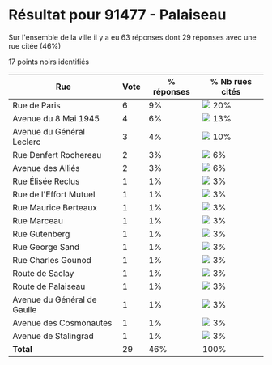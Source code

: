 # Résultat pour 91477 - Palaiseau

Sur l'ensemble de la ville il y a eu 63 réponses dont 29 réponses avec une rue citée (46%)

17 points noirs identifiés

| Rue | Vote | % réponses | % Nb rues cités|
|-----|------|------------|----------------|
| Rue de Paris | 6 | 9% | <img src="../../img/bar_20.gif" />&nbsp;20%|
| Avenue du 8 Mai 1945 | 4 | 6% | <img src="../../img/bar_13.gif" />&nbsp;13%|
| Avenue du Général Leclerc | 3 | 4% | <img src="../../img/bar_10.gif" />&nbsp;10%|
| Rue Denfert Rochereau | 2 | 3% | <img src="../../img/bar_6.gif" />&nbsp;6%|
| Avenue des Alliés | 2 | 3% | <img src="../../img/bar_6.gif" />&nbsp;6%|
| Rue Élisée Reclus | 1 | 1% | <img src="../../img/bar_3.gif" />&nbsp;3%|
| Rue de l'Effort Mutuel | 1 | 1% | <img src="../../img/bar_3.gif" />&nbsp;3%|
| Rue Maurice Berteaux | 1 | 1% | <img src="../../img/bar_3.gif" />&nbsp;3%|
| Rue Marceau | 1 | 1% | <img src="../../img/bar_3.gif" />&nbsp;3%|
| Rue Gutenberg | 1 | 1% | <img src="../../img/bar_3.gif" />&nbsp;3%|
| Rue George Sand | 1 | 1% | <img src="../../img/bar_3.gif" />&nbsp;3%|
| Rue Charles Gounod | 1 | 1% | <img src="../../img/bar_3.gif" />&nbsp;3%|
| Route de Saclay | 1 | 1% | <img src="../../img/bar_3.gif" />&nbsp;3%|
| Route de Palaiseau | 1 | 1% | <img src="../../img/bar_3.gif" />&nbsp;3%|
| Avenue du Général de Gaulle | 1 | 1% | <img src="../../img/bar_3.gif" />&nbsp;3%|
| Avenue des Cosmonautes | 1 | 1% | <img src="../../img/bar_3.gif" />&nbsp;3%|
| Avenue de Stalingrad | 1 | 1% | <img src="../../img/bar_3.gif" />&nbsp;3%|
| **Total** | 29 | 46% | 100%|
